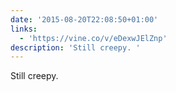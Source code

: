```yaml
---
date: '2015-08-20T22:08:50+01:00'
links:
  - 'https://vine.co/v/eDexwJElZnp'
description: 'Still creepy. '
---
```

Still creepy. 
